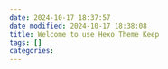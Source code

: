 ```yaml
---
date: 2024-10-17 18:37:57
date modified: 2024-10-17 18:38:08
title: Welcome to use Hexo Theme Keep
tags: []
categories:
---
```

